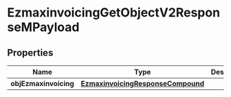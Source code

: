 

# EzmaxinvoicingGetObjectV2ResponseMPayload

## Properties

Name | Type | Description | Notes
------------ | ------------- | ------------- | -------------
**objEzmaxinvoicing** | [**EzmaxinvoicingResponseCompound**](EzmaxinvoicingResponseCompound.md) |  | 




